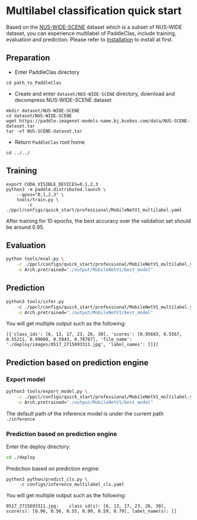 # Multilabel classification quick start

Based on the [NUS-WIDE-SCENE](https://lms.comp.nus.edu.sg/wp-content/uploads/2019/research/nuswide/NUS-WIDE.html) dataset which is a subset of NUS-WIDE dataset, you can experience multilabel of PaddleClas, include training, evaluation and prediction. Please refer to [Installation](../../installation/) to install at first.

## Preparation

* Enter PaddleClas directory

```
cd path_to_PaddleClas
```

* Create and enter `dataset/NUS-WIDE-SCENE` directory, download and decompress NUS-WIDE-SCENE dataset

```shell
mkdir dataset/NUS-WIDE-SCENE
cd dataset/NUS-WIDE-SCENE
wget https://paddle-imagenet-models-name.bj.bcebos.com/data/NUS-SCENE-dataset.tar
tar -xf NUS-SCENE-dataset.tar
```

* Return `PaddleClas` root home

```
cd ../../
```

## Training

```shell
export CUDA_VISIBLE_DEVICES=0,1,2,3
python3 -m paddle.distributed.launch \
    --gpus="0,1,2,3" \
    tools/train.py \
        -c ./ppcl/configs/quick_start/professional/MobileNetV1_multilabel.yaml
```

After training for 10 epochs, the best accuracy over the validation set should be around 0.95.

## Evaluation

```bash
python tools/eval.py \
    -c ./ppcl/configs/quick_start/professional/MobileNetV1_multilabel.yaml \
    -o Arch.pretrained="./output/MobileNetV1/best_model"
```

## Prediction

```bash
python3 tools/infer.py
    -c ./ppcl/configs/quick_start/professional/MobileNetV1_multilabel.yaml \
    -o Arch.pretrained="./output/MobileNetV1/best_model"
```

You will get multiple output such as the following:
```
[{'class_ids': [6, 13, 17, 23, 26, 30], 'scores': [0.95683, 0.5567, 0.55211, 0.99088, 0.5943, 0.78767], 'file_name': './deploy/images/0517_2715693311.jpg', 'label_names': []}]  
```

## Prediction based on prediction engine

### Export model

```bash
python3 tools/export_model.py \
    -c ./ppcl/configs/quick_start/professional/MobileNetV1_multilabel.yaml \
    -o Arch.pretrained="./output/MobileNetV1/best_model"
```

The default path of the inference model is under the current path `./inference`

### Prediction based on prediction engine

Enter the deploy directory:

```bash
cd ./deploy
```

Prediction based on prediction engine:

```
python3 python/predict_cls.py \
     -c configs/inference_multilabel_cls.yaml
```

You will get multiple output such as the following:

```
0517_2715693311.jpg:    class id(s): [6, 13, 17, 23, 26, 30], score(s): [0.96, 0.56, 0.55, 0.99, 0.59, 0.79], label_name(s): []
```
